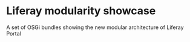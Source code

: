 # Liferay modularity showcase

A set of OSGi bundles showing the new modular architecture of Liferay Portal



